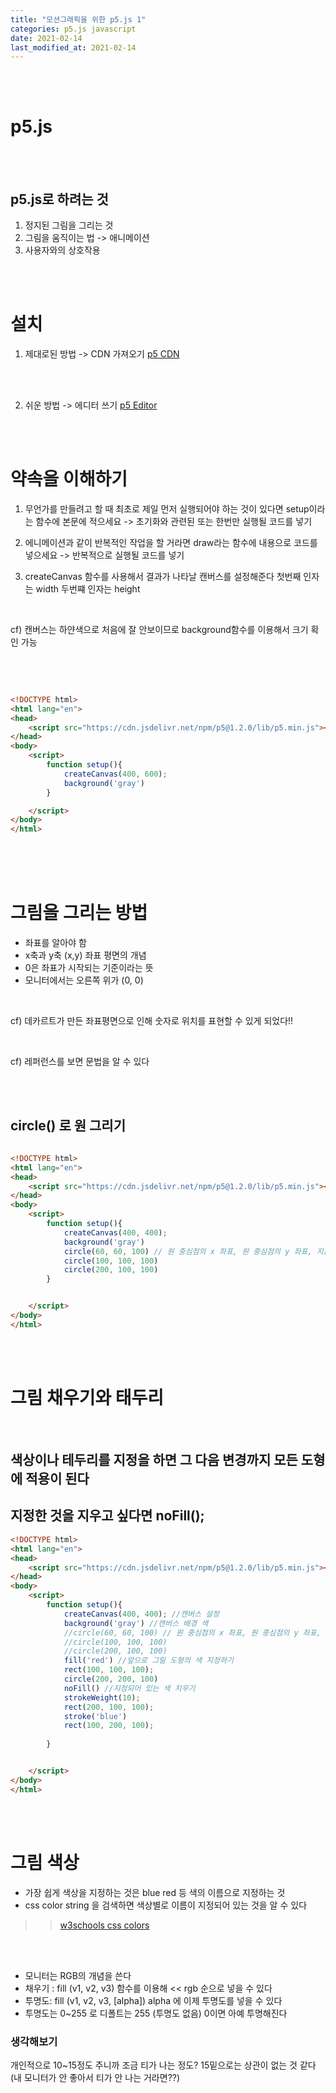 ```yaml
---
title: "모션그래픽을 위한 p5.js 1"
categories: p5.js javascript  
date: 2021-02-14
last_modified_at: 2021-02-14
---
```


<br/><br/>


# p5.js

<br/><br/>

## p5.js로 하려는 것
1. 정지된 그림을 그리는 것
2. 그림을 움직이는 법 -> 애니메이션
3. 사용자와의 상호작용

<br/><br/>

# 설치

1. 제대로된 방법 -> CDN 가져오기
[ p5 CDN ](https://cdn.jsdelivr.net/npm/p5/lib/)

<br/><br/>

2. 쉬운 방법 -> 에디터 쓰기
[ p5 Editor ](https://editor.p5js.org/)


<br/><br/>




# 약속을 이해하기

1. 무언가를 만들려고 할 때 최초로 제일 먼저 실행되어야 하는 것이 있다면 setup이라는 함수에 본문에 적으세요 -> 초기화와 관련된 또는 한번만 실행될 코드를 넣기

2. 에니메이션과 같이 반복적인 작업을 할 거라면 draw라는 함수에 내용으로 코드를 넣으세요 -> 반복적으로 실행될 코드를 넣기

3. createCanvas 함수를 사용해서 결과가 나타날 캔버스를 설정해준다 첫번째 인자는 width 두번쨰 인자는 height

<br/>

cf) 캔버스는 하얀색으로 처음에 잘 안보이므로 background함수를 이용해서 크기 확인 가능

<br/><br/>

```html

<!DOCTYPE html>
<html lang="en">
<head>
    <script src="https://cdn.jsdelivr.net/npm/p5@1.2.0/lib/p5.min.js"></script>
</head>
<body>
    <script>
        function setup(){
            createCanvas(400, 600);
            background('gray')
        }

    </script>
</body>
</html>


```

<br/><br/><br/>


# 그림을 그리는 방법

- 좌표를 알아야 함
- x축과 y축 (x,y) 좌표 평면의 개념
- 0은 좌표가 시작되는 기준이라는 뜻
- 모니터에서는 오른쪽 위가 (0, 0)

<br/>

cf) 데카르트가 만든 좌표평면으로 인해 숫자로 위치를 표현할 수 있게 되었다!!

<br/>

cf) 레퍼런스를 보면 문법을 알 수 있다

<br/><br/>


## circle() 로 원 그리기

```html

<!DOCTYPE html>
<html lang="en">
<head>
    <script src="https://cdn.jsdelivr.net/npm/p5@1.2.0/lib/p5.min.js"></script>
</head>
<body>
    <script>
        function setup(){
            createCanvas(400, 400);
            background('gray')
            circle(60, 60, 100) // 원 중심점의 x 좌표, 원 중심점의 y 좌표, 지름
            circle(100, 100, 100)
            circle(200, 100, 100)
        }


    </script>
</body>
</html>
```


<br/><br/>


# 그림 채우기와 태두리

<br/>

## 색상이나 테두리를 지정을 하면 그 다음 변경까지 모든 도형에 적용이 된다
## 지정한 것을 지우고 싶다면 noFill();


```html
<!DOCTYPE html>
<html lang="en">
<head>
    <script src="https://cdn.jsdelivr.net/npm/p5@1.2.0/lib/p5.min.js"></script>
</head>
<body>
    <script>
        function setup(){
            createCanvas(400, 400); //캔버스 설정
            background('gray') //캔버스 배경 색
            //circle(60, 60, 100) // 원 중심점의 x 좌표, 원 중심점의 y 좌표, 지름
            //circle(100, 100, 100)
            //circle(200, 100, 100)
            fill('red') //앞으로 그릴 도형의 색 지정하기
            rect(100, 100, 100);
            circle(200, 200, 100)
            noFill() //지정되어 있는 색 지우기
            strokeWeight(10);
            rect(200, 100, 100);
            stroke('blue')
            rect(100, 200, 100);
            
        }


    </script>
</body>
</html>
```

<br/><br/>



# 그림 색상

- 가장 쉽게 색상을 지정하는 것은 blue red 등 색의 이름으로 지정하는 것
- css color string 을 검색하면 색상별로 이름이 지정되어 있는 것을 알 수 있다

>> [w3schools css colors](https://www.w3schools.com/cssref/css_colors.asp)

<br/><br/>


- 모니터는 RGB의 개념을 쓴다
- 채우기 : fill (v1, v2, v3) 함수를 이용해 << rgb 순으로 넣을 수 있다
- 투명도: fill (v1, v2, v3, [alpha]) alpha 에 이제 투명도를 넣을 수 있다
- 투명도는 0~255 로 디폴트는 255 (투명도 없음) 0이면 아예 투명해진다


### 생각해보기
개인적으로 10~15정도 주니까 조금 티가 나는 정도? 
15밑으로는 상관이 없는 것 같다 (내 모니터가 안 좋아서 티가 안 나는 거라면??) 

<br/><br/><br/><br/>